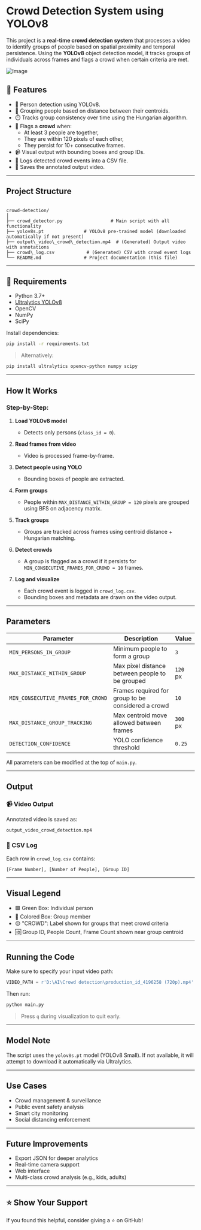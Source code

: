 # Crowd Detection System using YOLOv8

This project is a **real-time crowd detection system** that processes a video to identify groups of people based on spatial proximity and temporal persistence. Using the **YOLOv8** object detection model, it tracks groups of individuals across frames and flags a crowd when certain criteria are met.

![Image](https://github.com/user-attachments/assets/a1ce510f-0c20-47cb-a67d-821bef7bc939)

## 📌 Features

- 🎯 Person detection using YOLOv8.
- 👥 Grouping people based on distance between their centroids.
- ⏱️ Tracks group consistency over time using the Hungarian algorithm.
- 🚨 Flags a **crowd** when:
  - At least 3 people are together,
  - They are within 120 pixels of each other,
  - They persist for 10+ consecutive frames.
- 📹 Visual output with bounding boxes and group IDs.
- 📁 Logs detected crowd events into a CSV file.
- 💾 Saves the annotated output video.

---

## Project Structure

```

crowd-detection/
│
├── crowd_detector.py                  # Main script with all functionality
├── yolov8s.pt               # YOLOv8 pre-trained model (downloaded automatically if not present)
├── output\_video\_crowd\_detection.mp4  # (Generated) Output video with annotations
├── crowd\_log.csv            # (Generated) CSV with crowd event logs
└── README.md                # Project documentation (this file)

````

---

## 🔧 Requirements

- Python 3.7+
- [Ultralytics YOLOv8](https://docs.ultralytics.com/)
- OpenCV
- NumPy
- SciPy

Install dependencies:

```bash
pip install -r requirements.txt
````

> Alternatively:

```bash
pip install ultralytics opencv-python numpy scipy
```

---

## How It Works

### Step-by-Step:

1. **Load YOLOv8 model**

   * Detects only persons (`class_id = 0`).
2. **Read frames from video**

   * Video is processed frame-by-frame.
3. **Detect people using YOLO**

   * Bounding boxes of people are extracted.
4. **Form groups**

   * People within `MAX_DISTANCE_WITHIN_GROUP = 120` pixels are grouped using BFS on adjacency matrix.
5. **Track groups**

   * Groups are tracked across frames using centroid distance + Hungarian matching.
6. **Detect crowds**

   * A group is flagged as a crowd if it persists for `MIN_CONSECUTIVE_FRAMES_FOR_CROWD = 10` frames.
7. **Log and visualize**

   * Each crowd event is logged in `crowd_log.csv`.
   * Bounding boxes and metadata are drawn on the video output.

---

## Parameters

| Parameter                          | Description                                        | Value    |
| ---------------------------------- | -------------------------------------------------- | -------- |
| `MIN_PERSONS_IN_GROUP`             | Minimum people to form a group                     | `3`      |
| `MAX_DISTANCE_WITHIN_GROUP`        | Max pixel distance between people to be grouped    | `120` px |
| `MIN_CONSECUTIVE_FRAMES_FOR_CROWD` | Frames required for group to be considered a crowd | `10`     |
| `MAX_DISTANCE_GROUP_TRACKING`      | Max centroid move allowed between frames           | `300` px |
| `DETECTION_CONFIDENCE`             | YOLO confidence threshold                          | `0.25`   |

All parameters can be modified at the top of `main.py`.

---

##  Output

### 📹 Video Output

Annotated video is saved as:

```
output_video_crowd_detection.mp4
```

### 📄 CSV Log

Each row in `crowd_log.csv` contains:

```
[Frame Number], [Number of People], [Group ID]
```

---

## Visual Legend

* 🟩 Green Box: Individual person
* 🔲 Colored Box: Group member
* 🟡 "CROWD": Label shown for groups that meet crowd criteria
* 🆔 Group ID, People Count, Frame Count shown near group centroid

---

## Running the Code

Make sure to specify your input video path:

```python
VIDEO_PATH = r'D:\AI\Crowd detection\production_id_4196258 (720p).mp4'
```

Then run:

```bash
python main.py
```

> Press `q` during visualization to quit early.

---

## Model Note

The script uses the `yolov8s.pt` model (YOLOv8 Small). If not available, it will attempt to download it automatically via Ultralytics.

---

## Use Cases

* Crowd management & surveillance
* Public event safety analysis
* Smart city monitoring
* Social distancing enforcement

---

## Future Improvements

* Export JSON for deeper analytics
* Real-time camera support
* Web interface
* Multi-class crowd analysis (e.g., kids, adults)

---

## ⭐️ Show Your Support

If you found this helpful, consider giving a ⭐️ on GitHub!
